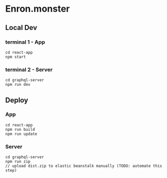 # Enron.monster

## Local Dev

### terminal 1 - App
```
cd react-app
npm start
```

### terminal 2 - Server
```
cd graphql-server
npm run dev
```

## Deploy
### App
```
cd react-app
npm run build
npm run update
```
### Server
```
cd graphql-server
npm run zip
// upload dist.zip to elastic beanstalk manually (TODO: automate this step)
```
